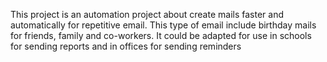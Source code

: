 This project is an automation project about create mails faster and automatically for repetitive email. 
This type of email include birthday mails for friends, family and co-workers.
It could be adapted for use in schools for sending reports and in offices for sending reminders

